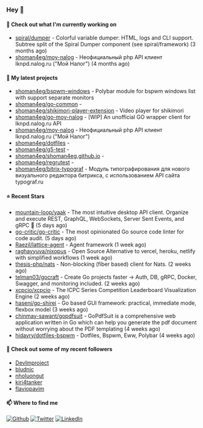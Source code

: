 ### Hey 👋

#### 👷 Check out what I'm currently working on

- [spiral/dumper](https://github.com/spiral/dumper) - Colorful variable dumper: HTML, logs and CLI support. Subtree split of the Spiral Dumper component (see spiral/framework) (3 months ago)
- [shoman4eg/moy-nalog](https://github.com/shoman4eg/moy-nalog) - Неофициальный php API клиент lknpd.nalog.ru (&#34;Мой Налог&#34;)  (4 months ago)

#### 🌱 My latest projects

- [shoman4eg/bspwm-windows](https://github.com/shoman4eg/bspwm-windows) - Polybar module for bspwm windows list with support separate monitors
- [shoman4eg/go-common](https://github.com/shoman4eg/go-common) - 
- [shoman4eg/shikimori-player-extension](https://github.com/shoman4eg/shikimori-player-extension) - Video player for shikimori
- [shoman4eg/go-moy-nalog](https://github.com/shoman4eg/go-moy-nalog) - [WIP] An unofficial GO wrapper client for lknpd.nalog.ru API 
- [shoman4eg/moy-nalog](https://github.com/shoman4eg/moy-nalog) - Неофициальный php API клиент lknpd.nalog.ru (&#34;Мой Налог&#34;) 
- [shoman4eg/dotfiles](https://github.com/shoman4eg/dotfiles) - 
- [shoman4eg/g5-test](https://github.com/shoman4eg/g5-test) - 
- [shoman4eg/shoman4eg.github.io](https://github.com/shoman4eg/shoman4eg.github.io) - 
- [shoman4eg/regrutest](https://github.com/shoman4eg/regrutest) - 
- [shoman4eg/bitrix-typograf](https://github.com/shoman4eg/bitrix-typograf) - Модуль типографирования для нового визуального редактора битрикса, с использованием API сайта typograf.ru

#### ⭐ Recent Stars

- [mountain-loop/yaak](https://github.com/mountain-loop/yaak) - The most intuitive desktop API client. Organize and execute REST, GraphQL, WebSockets, Server Sent Events, and gRPC 🦬 (5 days ago)
- [go-critic/go-critic](https://github.com/go-critic/go-critic) - The most opinionated Go source code linter for code audit. (5 days ago)
- [Raezil/lattice-agent](https://github.com/Raezil/lattice-agent) - Agent framework (1 week ago)
- [raghavyuva/nixopus](https://github.com/raghavyuva/nixopus) - Open Source Alternative to vercel, heroku, netlify with simplified workflows (1 week ago)
- [thesis-php/nats](https://github.com/thesis-php/nats) - Non-blocking (fiber based) client for Nats. (2 weeks ago)
- [telman03/gocraft](https://github.com/telman03/gocraft) - Create Go projects faster → Auth, DB, gRPC, Docker, Swagger, and monitoring included. (2 weeks ago)
- [xcpcio/xcpcio](https://github.com/xcpcio/xcpcio) - The ICPC Series Competition Leaderboard Visualization Engine (2 weeks ago)
- [hasenj/go-shirei](https://github.com/hasenj/go-shirei) - Go based GUI framework: practical, immediate mode, flexbox model (3 weeks ago)
- [chinmay-sawant/gopdfsuit](https://github.com/chinmay-sawant/gopdfsuit) - GoPdfSuit is a comprehensive web application written in Go which can help you generate the pdf document without worrying about the PDF templating (4 weeks ago)
- [hidayry/dotfiles-bspwm](https://github.com/hidayry/dotfiles-bspwm) - Dotfiles, Bspwm, Eww, Polybar (4 weeks ago)

#### 👯 Check out some of my recent followers

- [DevImproject](https://github.com/DevImproject)
- [bludnic](https://github.com/bludnic)
- [nholuongut](https://github.com/nholuongut)
- [kiri4tanker](https://github.com/kiri4tanker)
- [flaviopavim](https://github.com/flaviopavim)


#### 📫 Where to find me
<p>
<a href="https://github.com/shoman4eg" target="_blank"><img alt="Github" src="https://img.shields.io/badge/GitHub-%2312100E.svg?&style=for-the-badge&logo=Github&logoColor=white" /></a>
<a href="https://twitter.com/shoman4eg" target="_blank"><img alt="Twitter" src="https://img.shields.io/badge/twitter-%231DA1F2.svg?&style=for-the-badge&logo=twitter&logoColor=white" /></a>
<a href="https://www.linkedin.com/in/artemdubinin/" target="_blank"><img alt="LinkedIn" src="https://img.shields.io/badge/linkedin-%230077B5.svg?&style=for-the-badge&logo=linkedin&logoColor=white" /></a>
</p>
